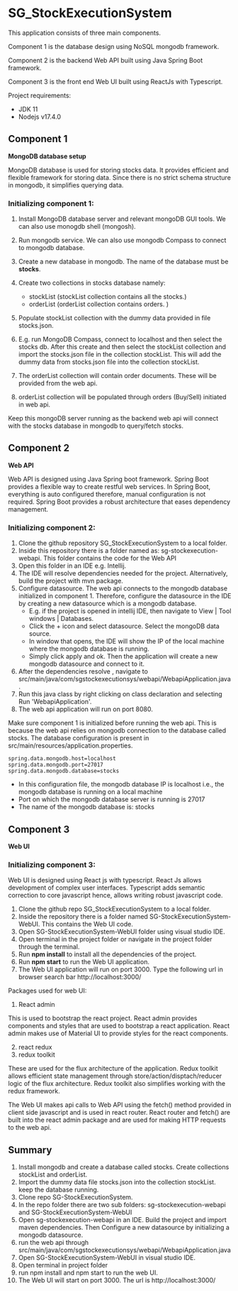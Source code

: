 # SG_StockExecutionSystem

This application consists of three main components. 

Component 1 is the database design using NoSQL mongodb framework. 

Component 2 is the backend Web API built using Java Spring Boot framework. 

Component 3 is the front end Web UI built using ReactJs with Typescript. 


Project requirements: 

- JDK 11
- Nodejs v17.4.0



## **Component 1** 

**MongoDB database setup**

MongoDB database is used for storing stocks data. It provides efficient and flexible framework for storing data. Since there is no strict schema structure in mongodb, it simplifies querying data. 

### **Initializing component 1:**  

1. Install MongoDB database server and relevant mongoDB GUI tools. We can also use monogdb shell (mongosh). 
2. Run mongodb service. We can also use mongodb Compass to connect to mongodb database. 
3. Create a new database in mongodb. The name of the database must be **stocks**.
4. Create two collections in stocks database namely:
    - stockList (stockList collection contains all the stocks.)
    - orderList (orderList collection contains orders. )

5. Populate stockList collection with the dummy data provided in file stocks.json. 
6. E.g. run MongoDB Compass, connect to localhost and then select the stocks db. After this create and then select the stockList collection and  import the stocks.json file in the collection stockList. This will add the dummy data from stocks.json file into the collection stockList. 
7. The orderList collection will contain order documents. These will be provided from the web api. 
8. orderList collection will be populated through orders (Buy/Sell) initiated in web api. 

Keep this mongoDB server running as the backend web api will connect with the stocks database in mongodb to query/fetch stocks. 

## **Component 2** 

**Web API**

Web API is designed using Java Spring boot framework. Spring Boot provides a flexible way to create restful web services. In Spring Boot, everything is auto configured therefore, manual configuration is not required. Spring Boot provides a robust architecture that eases dependency management.  
  
### **Initializing component 2:**  

1. Clone the github repository  SG_StockExecutionSystem to a local folder.
2. Inside this repository there is a folder named as: sg-stockexecution-webapi. This folder contains the code for the Web API
3. Open this folder in an IDE e.g. Intellij. 
4. The IDE will resolve dependencies needed for the project. Alternatively, build the project with mvn package. 
5. Configure datasource. The web api connects to the mongodb database initialized in component 1. Therefore, configure the datasource in the IDE by creating a new datasource which is a mongodb database.
    - E.g. if the project is opened in  intellij IDE, then navigate to View | Tool windows | Databases. 
    - Click the + icon and select datasource. Select the mongoDB data source. 
    - In window that opens, the IDE will show the IP of the local machine where the mongodb database is running. 
    - Simply click apply and ok. Then the application will create a new mongodb datasource and connect to it.     
6. After the dependencies resolve , navigate to src/main/java/com/sgstockexecutionsys/webapi/WebapiApplication.java. 
7. Run this java class by right clicking on class declaration and selecting Run 'WebapiApplication'. 
8. The web api application will run on port 8080. 

Make sure component 1 is initialized before running the web api. This is because the web api relies on mongodb connection to the database called stocks. 
The database configuration is present in src/main/resources/application.properties. 

```
spring.data.mongodb.host=localhost
spring.data.mongodb.port=27017
spring.data.mongodb.database=stocks

```

- In this configuration file, the mongodb database IP is localhost i.e., the mongodb database is running on a local machine
- Port on which the mongodb database server is running is 27017
- The name of the mongodb database is: stocks   


## **Component 3** 

**Web UI**


### **Initializing component 3:**  

Web UI is designed using React js with typescript. React Js allows development of complex user interfaces. Typescript adds semantic correction to core javascript hence, allows writing robust javascript code. 

1. Clone the github repo SG_StockExecutionSystem to a local folder.
2. Inside the repository there is a folder named SG-StockExecutionSystem-WebUI. This contains the Web UI code. 
3. Open SG-StockExecutionSystem-WebUI folder using visual studio IDE.
4. Open terminal in the project folder or navigate in the project folder through the terminal.
5. Run **npm install** to install all the dependencies of the project. 
6. Run **npm start** to run the Web UI application. 
7. The Web UI application will run on port 3000. Type the following url in browser search bar http://localhost:3000/

Packages used for web UI: 
1. React admin

This is used to bootstrap the react project. React admin provides components and styles that are used to bootstrap a react application. 
React admin makes use of Material UI to provide styles for the react components. 

2. react redux 
3. redux toolkit

These are used for the flux architecture of the application. Redux toolkit allows efficient state management through store/action/disptach/reducer logic of the flux architecture. Redux toolkit also simplifies working with the redux framework.


The Web UI makes api calls to Web API using the fetch() method provided in client side javascript and is used in react router. React router and fetch() are built into the react admin package and are used for making HTTP requests to the web api. 

## **Summary** 

1. Install mongodb and create a database called stocks. Create collections stockList and orderList.
2. Import the dummy data file stocks.json into the collection stockList. keep the database running.
3. Clone repo SG-StockExecutionSystem. 
4. In the repo folder there are two sub folders: sg-stockexecution-webapi and SG-StockExecutionSystem-WebUI
5. Open sg-stockexecution-webapi in an IDE. Build the project and import maven dependencies. Then Configure a new datasource by initializing a mongodb datasource. 
6. run the web api through src/main/java/com/sgstockexecutionsys/webapi/WebapiApplication.java
7. Open SG-StockExecutionSystem-WebUI in visual studio IDE. 
8. Open terminal in project folder
9. run npm install and npm start to run the web UI.
10. The Web UI will start on port 3000. The url is http://localhost:3000/
